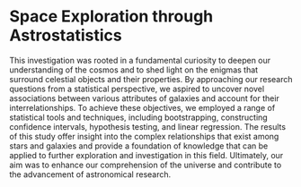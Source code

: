 # Space Exploration through Astrostatistics

This investigation was rooted in a fundamental curiosity to deepen our understanding of the cosmos and to shed light on the enigmas that surround celestial objects and their properties. By approaching our research questions from a statistical perspective, we aspired to uncover novel associations between various attributes of galaxies and account for their interrelationships. To achieve these objectives, we employed a range of statistical tools and techniques, including bootstrapping, constructing confidence intervals, hypothesis testing, and linear regression. The results of this study offer insight into the complex relationships that exist among stars and galaxies and provide a foundation of knowledge that can be applied to further exploration and investigation in this field. Ultimately, our aim was to enhance our comprehension of the universe and contribute to the advancement of astronomical research.
